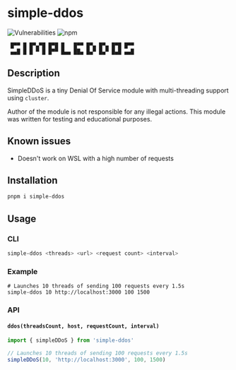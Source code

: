 # simple-ddos

![Vulnerabilities](https://img.shields.io/snyk/vulnerabilities/npm/simple-ddos.svg?style=flat-square)
![npm](https://img.shields.io/npm/dt/simple-ddos.svg?style=flat-square)

```
 █▀▀ █ █▀▄▀█ █▀█ █   █▀▀ █▀▄ █▀▄ █▀█ █▀▀ 
 ▄▄█ █ █ ▀ █ █▀▀ █▄▄ ██▄ █▄▀ █▄▀ █▄█ ▄▄█
```

## Description

SimpleDDoS is a tiny Denial Of Service module with multi-threading support using `cluster`.

Author of the module is not responsible for any illegal actions. This module was written for testing and educational purposes.

## Known issues

- Doesn't work on WSL with a high number of requests

## Installation

```sh
pnpm i simple-ddos
```

## Usage

### CLI

```sh
simple-ddos <threads> <url> <request count> <interval>
```

### Example

```
# Launches 10 threads of sending 100 requests every 1.5s
simple-ddos 10 http://localhost:3000 100 1500
```

### API

#### `ddos(threadsCount, host, requestCount, interval)`

```js
import { simpleDDoS } from 'simple-ddos'

// Launches 10 threads of sending 100 requests every 1.5s
simpleDDoS(10, 'http://localhost:3000', 100, 1500)
```
